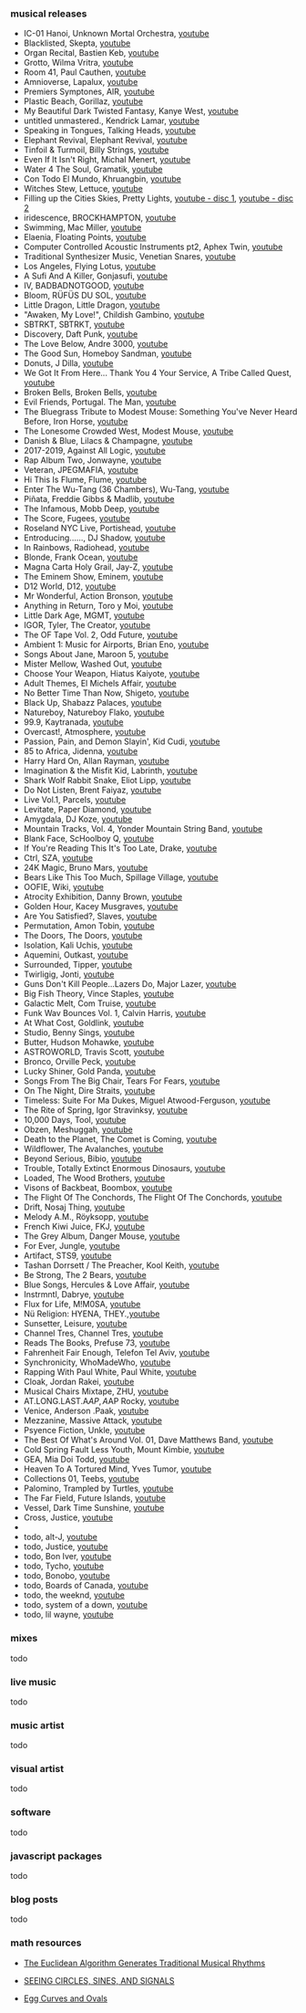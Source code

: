 ### musical releases

- IC-01 Hanoi, Unknown Mortal Orchestra, [youtube](https://www.youtube.com/watch?v=pvkk7REuV1E&list=PL9FOcjmiWH2MqVJ2TImGlXAY0JRZad5Dg)
- Blacklisted, Skepta, [youtube](https://www.youtube.com/watch?v=FyH-QuLSEcM&list=PLQdsRSHY8U5F7BSlCN34lymVrr-cBL5ZX)
- Organ Recital, Bastien Keb, [youtube](https://www.youtube.com/watch?v=PKq1UbpkbRQ&list=OLAK5uy_mZIP4yLMAoq7d2wa8NojzttHzBPuV3PY0)
- Grotto, Wilma Vritra, [youtube](https://www.youtube.com/watch?v=U4GqwMaEasw&list=OLAK5uy_kkbTa04DN2fq6ZttwNDi3CIopqwsmJ4ZY)
- Room 41, Paul Cauthen, [youtube](https://www.youtube.com/watch?v=xa2uRlL3zhY&list=OLAK5uy_liodoEz6-VjfyY_RJpJgLW2IMA2Eo-nGc)
- Amnioverse, Lapalux, [youtube](https://www.youtube.com/watch?v=4mz_3AL7wzI&list=OLAK5uy_lyUazMI1Dzud6YTMopEEaMoefFQ_F0L80)
- Premiers Symptones, AIR, [youtube](https://www.youtube.com/watch?v=HsuyrPP8s24)
- Plastic Beach, Gorillaz, [youtube](https://www.youtube.com/watch?v=KESIZbP4R8U&list=OLAK5uy_mYzpOFB-6D0ooK-rCL5PuR9zjAxFIV9lo)
- My Beautiful Dark Twisted Fantasy, Kanye West, [youtube](https://www.youtube.com/watch?v=UTH1VNHLjng&list=OLAK5uy_mRFuqe0IIrexXkU7JOxo4rOb0WLEcwuz8)
- untitled unmastered., Kendrick Lamar, [youtube](https://www.youtube.com/watch?v=oIoZgIOgu3o&list=OLAK5uy_ni-4jK_Z1iHKOkLAL1_6wzbnmJi-SXG-8)
- Speaking in Tongues, Talking Heads, [youtube](https://www.youtube.com/watch?v=bgJ-hyzl6jg&list=OLAK5uy_nXCtukElHcqMm3FR0wbzNPktAo3Z7slMA)
- Elephant Revival, Elephant Revival, [youtube](https://www.youtube.com/watch?v=rI-tgeaAEnc&list=OLAK5uy_lod7nZPYLV_S1fF4PlB_WQgR2yt680jYg)
- Tinfoil & Turmoil, Billy Strings, [youtube](https://www.youtube.com/watch?v=_zcXYg1tv_s&list=OLAK5uy_mUZqe4t8Kj9nBNfFN0xgsfiRSaVt0eza4)
- Even If It Isn't Right, Michal Menert, [youtube](https://www.youtube.com/watch?v=m10HDy40gpg&list=PLF4C7F35650298FC0)
- Water 4 The Soul, Gramatik, [youtube](https://www.youtube.com/watch?v=3S6u8FHkIeE&list=OLAK5uy_mRl7Fkins6Y3F1l6WXlYvcgjvF0FmUlPw)
- Con Todo El Mundo, Khruangbin, [youtube](https://www.youtube.com/watch?v=GHzIl82165g&list=OLAK5uy_kuJ7H1aJ5o6nLTCfQVV3rMqUdb4LLZ8U0)
- Witches Stew, Lettuce, [youtube](https://www.youtube.com/watch?v=GHzIl82165g&list=OLAK5uy_kuJ7H1aJ5o6nLTCfQVV3rMqUdb4LLZ8U0)
- Filling up the Cities Skies, Pretty Lights, [youtube - disc 1](https://www.youtube.com/watch?v=pUXVrxklhMg&list=PL6A2577CB5DDBE1C9), [youtube - disc 2](https://www.youtube.com/watch?v=_lNWO4ImyxI&list=PL73E43D96EC1D09B6)
- iridescence, BROCKHAMPTON, [youtube](https://www.youtube.com/watch?v=8CfWTV5kQUM&list=OLAK5uy_nGAVB_h2YgCbmGLq2I5j3gGXNDdpUkJfI)
- Swimming, Mac Miller, [youtube](https://www.youtube.com/watch?v=W4ocPPhtglU&list=OLAK5uy_nDheeuXYg9hksmCezWxswPTivVoqyNCQc)
- Elaenia, Floating Points, [youtube](https://www.youtube.com/watch?v=xiVNoKARAQc&list=OLAK5uy_nymiUNxoqFZEzgvf4t0SW8ej2glgpTFRI)
- Computer Controlled Acoustic Instruments pt2, Aphex Twin, [youtube](https://www.youtube.com/watch?v=laMkR-fxg6g&list=OLAK5uy_lNgiqMe1FzN7OlTUBG73a39yyzqV8tuBY)
- Traditional Synthesizer Music, Venetian Snares, [youtube](https://www.youtube.com/watch?v=yuJCLMOlKIY&list=PLaAArUShcYECEISy6GdZL1KOMHjBm4ldg)
- Los Angeles, Flying Lotus, [youtube](https://www.youtube.com/watch?v=ucgLjQ-PFag&list=OLAK5uy_nlsLRecArw04-4_Vo3qGJjlIUYXJ3a8Yc)
- A Sufi And A Killer, Gonjasufi, [youtube](https://www.youtube.com/watch?v=7jsebPzFTQg&list=OLAK5uy_l6iXeGQiXiu2sIk3b2Xr0uWr9R621oP58)
- IV, BADBADNOTGOOD, [youtube](https://www.youtube.com/watch?v=CXX-1gNz1ko&list=OLAK5uy_kqhKkmbySqG4EMUgLHLkavMNLOEXmZQKw)
- Bloom, RÜFÜS DU SOL, [youtube](https://www.youtube.com/watch?v=iuThobnjcc8&list=OLAK5uy_kLHp8BUH2y4BTmLG8Ou7imVSnqEQ01z6k)
- Little Dragon, Little Dragon, [youtube](https://www.youtube.com/watch?v=TrpMncSZe-I&list=OLAK5uy_mnKHVBgZ9G6rpLaG7kBDx29McU7sCDCS4)
- "Awaken, My Love!", Childish Gambino, [youtube](https://www.youtube.com/watch?v=TrpMncSZe-I&list=OLAK5uy_mnKHVBgZ9G6rpLaG7kBDx29McU7sCDCS4)
- SBTRKT, SBTRKT, [youtube](https://www.youtube.com/watch?v=zGGxF7x7-qk&list=OLAK5uy_n5h-Iqdogy6kMId3BriCkKjgr09dgRwto)
- Discovery, Daft Punk, [youtube](https://www.youtube.com/watch?v=A2VpR8HahKc&list=PLSdoVPM5WnndSQEXRz704yQkKwx76GvPV)
- The Love Below, Andre 3000, [youtube](https://www.youtube.com/watch?v=t3zPs8-SyCE&list=OLAK5uy_lbG-r-NvG-XOUSL7k0WeJ_ffPD_LZnLy4)
- The Good Sun, Homeboy Sandman, [youtube](https://www.youtube.com/watch?v=fffg2HpX4AQ&list=OLAK5uy_m-JYxb53Kh-qbuLzivSoPJc9AJsCWqxeY)
- Donuts, J Dilla, [youtube](https://www.youtube.com/watch?v=5nO7IA1DeeI&list=PL9dk_xtWpAkKXxzv_TfLWmlJj6G3quWQ2)
- We Got It From Here... Thank You 4 Your Service, A Tribe Called Quest, [youtube](https://www.youtube.com/watch?v=qTrqmNieVKI&list=OLAK5uy_l1UCXPjqeTGO130ZjhMRPrHRaNukHqLZU)
- Broken Bells, Broken Bells, [youtube](https://www.youtube.com/watch?v=gWBG1j_flrg&list=OLAK5uy_l16smpVJabFnSYq6K43bP78jNTctiwNkk)
- Evil Friends, Portugal. The Man, [youtube](https://www.youtube.com/watch?v=7brVyb8MomQ&list=OLAK5uy_k1SkzsVL3L_X97PnTRlRJg4GQBRJAWLos)
- The Bluegrass Tribute to Modest Mouse: Something You've Never Heard Before, Iron Horse, [youtube](https://www.youtube.com/playlist?list=OLAK5uy_lR47WSacINRlobDIqT57PVHE-Hp5FKizg)
- The Lonesome Crowded West, Modest Mouse, [youtube](https://www.youtube.com/watch?v=VuCXo7Vtrks&list=OLAK5uy_l8YHyFTor9ODe5M80fUoSo5W3Ava4KwRo)
- Danish & Blue, Lilacs & Champagne, [youtube](https://www.youtube.com/watch?v=1hH_y48eYMw&list=OLAK5uy_m9-0iDXrMw3cNyZaJl_J7OpDo2aA7eRwo)
- 2017-2019, Against All Logic, [youtube](https://www.youtube.com/watch?v=4hPfc02Q1qA&list=PL-uC_LHocGkq9f3qMkyh4xbkM4TvUvv_u)
- Rap Album Two, Jonwayne, [youtube](https://www.youtube.com/watch?v=E5HCs4Sqh0g)
- Veteran, JPEGMAFIA, [youtube](https://www.youtube.com/watch?v=PO3mri47s7M&list=PLQaGGFjucbg-Y8NbWFd2rSqmUnSEeKVBG)
- Hi This Is Flume, Flume, [youtube](https://www.youtube.com/watch?v=OfHz4bIaqE8&list=OLAK5uy_mebYgGjMINiO11XqdRUSOHf7i30KuJ4Ns)
- Enter The Wu-Tang (36 Chambers), Wu-Tang, [youtube](https://www.youtube.com/watch?v=Z1IMp9KwNMg&list=OLAK5uy_ndleDeDM1b2BP8QnQFb3FrSAacMZ6s1ms)
- Piñata, Freddie Gibbs & Madlib, [youtube](https://www.youtube.com/watch?v=V74famrJi5M&list=PLkuZFJvrpJGuo245KWTO10m3G7QwmjYrr)
- The Infamous, Mobb Deep, [youtube](https://www.youtube.com/watch?v=q5apUhTJdwE&list=OLAK5uy_nRBW1WQYURvrK2sGYyppRD0urZmMWuC-I)
- The Score, Fugees, [youtube](https://www.youtube.com/watch?v=CW8buGIi59k&list=OLAK5uy_ljAN3FWIIkF0zqP_32xyMpC5WrheadLAQ)
- Roseland NYC Live, Portishead, [youtube](https://www.youtube.com/watch?v=FRyL8LURZX8&list=PLH1JGOJgZ2u3HG0wLnjVuDN8fzi8FskJb)
- Entroducing......, DJ Shadow, [youtube](https://www.youtube.com/watch?v=FGQjrBuW-Xg&list=OLAK5uy_lA4P3neYe5g7f9Vs7VD0oCYHcEPytjupI)
- In Rainbows, Radiohead, [youtube](https://www.youtube.com/watch?v=xpqk9MD6vLM&list=OLAK5uy_lvqkQRb8iVo2obChPXi9XFRLoIyaxbTj8)
- Blonde, Frank Ocean, [youtube](https://www.youtube.com/watch?v=diIFhc_Kzng&list=PLzoqV_VvWIwGzYTcm3r1JwqgQOBXTvKyd)
- Magna Carta Holy Grail, Jay-Z, [youtube](https://www.youtube.com/watch?v=U1v0Ru8X9SI&list=PLH4RHB93Zoe_I9ebE5jQ8FWgR5khSQUVI)
- The Eminem Show, Eminem, [youtube](https://www.youtube.com/watch?v=P7YXsfuBlrc&list=PL6HdtK-ZQcnDWAMVIRXj-_bcBb0QxVQXf)
- D12 World, D12, [youtube](https://www.youtube.com/watch?v=pOzubKFdx2c&list=PLQeroY7XkiFHqZP5J9RTomQIVrc_bWKnP)
- Mr Wonderful, Action Bronson, [youtube](https://www.youtube.com/watch?v=bVP_w1rQweE&list=PLQE-iGgaFtr6zupH8BzGkhCrkF7KpFq4O)
- Anything in Return, Toro y Moi, [youtube](https://www.youtube.com/watch?v=iWe8Yx_SFcw&list=OLAK5uy_n68suY4-R7b6iLvlJOM9BwbBHqkwKARpM)
- Little Dark Age, MGMT, [youtube](https://www.youtube.com/watch?v=e0QT4N-5PA4&list=OLAK5uy_kBFHQWSR3V3RPeRDSA1JKl_HpHDVgYYEA)
- IGOR, Tyler, The Creator, [youtube](https://www.youtube.com/watch?v=6S20mJvr4vs&list=OLAK5uy_mao9YHfZtBBTlxeT138lO0prcGHzNSWQM)
- The OF Tape Vol. 2, Odd Future, [youtube](https://www.youtube.com/watch?v=Gy7jyU5FQIQ&list=PL8YH4mOwWryX6fRBWZlZhgvNmi4AWYPEf)
- Ambient 1: Music for Airports, Brian Eno, [youtube](https://www.youtube.com/watch?v=vNwYtllyt3Q)
- Songs About Jane, Maroon 5, [youtube](https://www.youtube.com/watch?v=Back4okF0Yg&list=PLY3KiIAICkGq0yR5gaCU6IN-qhct_IQhp)
- Mister Mellow, Washed Out, [youtube](https://www.youtube.com/watch?v=a1bS8GruHkk&list=OLAK5uy_kgLpntHizHSMzb85u4xPEDwVCm3gTINPA)
- Choose Your Weapon, Hiatus Kaiyote, [youtube](https://www.youtube.com/watch?v=25aGMj4C9bI&list=OLAK5uy_mxQdlK-tNsc1GCJG5XZ64I3fQBBt5ijv4)
- Adult Themes, El Michels Affair, [youtube](https://www.youtube.com/watch?v=aTAxW1ELZpY&list=PL8kG3bjhFO69okAPN0N0IDiOcTBfRY1TY)
- No Better Time Than Now, Shigeto, [youtube](https://www.youtube.com/watch?v=08lCPZrgWJU&list=PLZbYaUihDIJ2toAhq8ZGIjr5FFL5Hx1b8)
- Black Up, Shabazz Palaces, [youtube](https://www.youtube.com/watch?v=67cx9M2c51M)
- Natureboy, Natureboy Flako, [youtube](https://www.youtube.com/watch?v=hznex4CzzuU&list=PLDfbnuAKQ3xg4xLP_c5_k7JYCofxooP42)
- 99.9, Kaytranada, [youtube](https://www.youtube.com/watch?v=3-0-vDbjdqQ&list=PLeRL4Xd1rxH2bzDpmMJWjRxR83SH2d0ZB)
- Overcast!, Atmosphere, [youtube](https://www.youtube.com/watch?v=Jack8LjitZk&list=PL60072C0AFBBEA9CB)
- Passion, Pain, and Demon Slayin', Kid Cudi, [youtube](https://www.youtube.com/watch?v=fFWrk5tHnJc&list=PLq_dfk_3kL_qH9mChVvmWU9Ux2xdIbj-l)
- 85 to Africa, Jidenna, [youtube](https://www.youtube.com/watch?v=FOYGFbTUDOo&list=PLddCDwDbs0-Ei1QvGGb5isKMiWBiLolty)
- Harry Hard On, Allan Rayman, [youtube](https://www.youtube.com/watch?v=CcRvM_OuRn0&list=PLK15tVReFiiuaz6zmhm7-hNd7AZ9--UZu)
- Imagination & the Misfit Kid, Labrinth, [youtube](https://www.youtube.com/watch?v=A06rb4QCXz4&list=PLxKHVMqMZqUQoW3DZyb-YDCioW2eSwvKN)
- Shark Wolf Rabbit Snake, Eliot Lipp, [youtube](https://www.youtube.com/watch?v=BY3Fwmlg5ZI&list=PLhrglt2nmIGha0Qa0gL5iuSwlYYfuq49j)
- Do Not Listen, Brent Faiyaz, [youtube](https://www.youtube.com/watch?v=bQOVz0GUZ3g)
- Live Vol.1, Parcels, [youtube](https://www.youtube.com/watch?v=e4TFD2PfVPw)
- Levitate, Paper Diamond, [youtube](https://www.youtube.com/watch?v=CrEnSvl99rc&list=PLAF9D47297C3F0130)
- Amygdala, DJ Koze, [youtube](https://www.youtube.com/watch?v=UMbNfVIN2Bg&list=PLJXDRKQUE7CAwc4ycTxQdEhmHhUMFaiBt)
- Mountain Tracks, Vol. 4, Yonder Mountain String Band, [youtube](https://www.youtube.com/watch?v=7Owzmf9vp3E&list=OLAK5uy_l5q24j65L5EjVZg0XveW8KJezpQvrfDiQ)
- Blank Face, ScHoolboy Q, [youtube](https://m.youtube.com/playlist?list=OLAK5uy_nn39BWFdkmInyIa8zuRv16th53bELbtBQ&playnext=1&index=1)
- If You're Reading This It's Too Late, Drake, [youtube](https://m.youtube.com/playlist?list=OLAK5uy_mzFOUXdaAgjlZjJFNOcXOqMuXVwXUOw0I&playnext=1&index=1)
- Ctrl, SZA, [youtube](https://m.youtube.com/playlist?list=OLAK5uy_nc7f_y7E_3cXhJmMkV8yq9CU2iqpnooug&playnext=1&index=1)
- 24K Magic, Bruno Mars, [youtube](https://m.youtube.com/playlist?list=OLAK5uy_nkOzLA76zVCUotP8td84Cvi4I788jjC1s&playnext=1&index=1)
- Bears Like This Too Much, Spillage Village, [youtube](https://m.youtube.com/playlist?list=OLAK5uy_kEkpM4rgprC1-UklezeCLJWYSSQc_V5FM&playnext=1&index=1)
- OOFIE, Wiki, [youtube](https://m.youtube.com/playlist?list=OLAK5uy_nwNPu8L9UeH0F6OmbX-7XfOeriSJljt9k&playnext=1&index=1)
- Atrocity Exhibition, Danny Brown, [youtube](https://m.youtube.com/playlist?list=OLAK5uy_mRg0fag70i_uNV_4XSkw6ueMJzPk4sV18&playnext=1&index=1)
- Golden Hour, Kacey Musgraves, [youtube](https://m.youtube.com/playlist?list=OLAK5uy_kSDZsWub6uFJmTYpR5JhZdtpbp6sQ_Mv0&playnext=1&index=1)
- Are You Satisfied?, Slaves, [youtube](https://m.youtube.com/playlist?list=OLAK5uy_mM4EF0OQ4_ZpGK6hBk1b-XNTlyvgiRraQ&playnext=1&index=1)
- Permutation, Amon Tobin, [youtube](https://m.youtube.com/watch?v=V4zGRmrG20w&list=OLAK5uy_kzoWUKmY03AQ8TpSRznZOusi-IQX3y5FM)
- The Doors, The Doors, [youtube](https://m.youtube.com/watch?v=NFeUko-lQHg&list=OLAK5uy_mx98OhRuCf1iPS49rGdS-PxBTvjXdlU6I)
- Isolation, Kali Uchis, [youtube](https://m.youtube.com/playlist?list=OLAK5uy_mDBx9zKmDyvGMR1obcyOGwq-knkpK7ez8&playnext=1&index=1)
- Aquemini, Outkast, [youtube](https://m.youtube.com/playlist?list=OLAK5uy_lwzyxndqmZUFugX14sD1uEOw22Lbwq7_c&playnext=1&index=1)
- Surrounded, Tipper, [youtube](https://m.youtube.com/playlist?list=OLAK5uy_kRf5h8JiqTHMJnHP-KCq_Gpoc-cfCgJ4g&playnext=1&index=1)
- Twirligig, Jonti, [youtube](https://m.youtube.com/playlist?list=OLAK5uy_lbiUm_KBfhQOxlVGSPNv0Obo3yI8SwUsM&playnext=1&index=1)
- Guns Don't Kill People...Lazers Do, Major Lazer, [youtube](https://m.youtube.com/playlist?list=OLAK5uy_nDoAo-3kdh2Mm6m7btJnNK9q1u9-k3cyw&playnext=1&index=1)
- Big Fish Theory, Vince Staples, [youtube](https://m.youtube.com/playlist?list=OLAK5uy_n98-iurWG5FdxK2pdV71vltAvY-fzrcHo&playnext=1&index=1)
- Galactic Melt, Com Truise, [youtube](https://m.youtube.com/playlist?list=OLAK5uy_mBQkB2kJcdmt0pEhNzVCvkJ6au1ROUnyg&playnext=1&index=1)
- Funk Wav Bounces Vol. 1, Calvin Harris, [youtube](https://m.youtube.com/playlist?list=OLAK5uy_nid4OI11a1qFqcGzDUKw6k29k6QDhKcKQ&playnext=1&index=1)
- At What Cost, Goldlink, [youtube](https://m.youtube.com/playlist?list=OLAK5uy_m7XvFMv9lIVAUzROJ5lCLbXk2pGpa46Nc&playnext=1&index=1)
- Studio, Benny Sings, [youtube](https://m.youtube.com/playlist?list=OLAK5uy_kTsALwS42z9SeG0UZ3vVeyEybgmN9S9fI&playnext=1&index=1)
- Butter, Hudson Mohawke, [youtube](https://m.youtube.com/playlist?list=OLAK5uy_lllYOGq5U_RWH8jEK367eUgoetZIOlKMU&playnext=1&index=1)
- ASTROWORLD, Travis Scott, [youtube](https://m.youtube.com/playlist?list=OLAK5uy_m6xt1ZipEd_hALlmTOFY6S9OORu5LqPqc&playnext=1&index=1)
- Bronco, Orville Peck, [youtube](https://m.youtube.com/playlist?list=OLAK5uy_kLBv1ZbTasPgNhwBRetBKPuqPxHNyp1Ls&playnext=1&index=1)
- Lucky Shiner, Gold Panda, [youtube](https://m.youtube.com/playlist?list=OLAK5uy_lnXmxUy2fhwy881e88r2_-4zIeS5WCMBQ&playnext=1&index=1)
- Songs From The Big Chair, Tears For Fears, [youtube](https://m.youtube.com/playlist?list=OLAK5uy_kCVTZDUSJ1EB5VRnftk8txn5SQtcmM0hU&playnext=1&index=1)
- On The Night, Dire Straits, [youtube](https://m.youtube.com/playlist?list=OLAK5uy_nkwORLvfaOjs4WxwsEfoeKadIDcxok-qk&playnext=1&index=1)
- Timeless: Suite For Ma Dukes, Miguel Atwood-Ferguson, [youtube](https://m.youtube.com/playlist?list=OLAK5uy_mBml-e54liexygnBq2s9lYACv9J_QTzaE&playnext=1&index=1)
- The Rite of Spring, Igor Stravinksy, [youtube](https://m.youtube.com/watch?v=EkwqPJZe8ms)
- 10,000 Days, Tool, [youtube](https://m.youtube.com/playlist?list=OLAK5uy_l7KrE4YuWhZsfCdXlLJERHyk4YlwydukA&playnext=1&index=1)
- Obzen, Meshuggah, [youtube](https://m.youtube.com/playlist?list=OLAK5uy_mgNjCiPvJes7uDGvGD0EtIKJrWNa0Hd_M&playnext=1&index=1)
- Death to the Planet, The Comet is Coming, [youtube](https://m.youtube.com/playlist?list=OLAK5uy_kDIyut2vE2O5z0CCn2MyhBhm-ojwP2Bns&playnext=1&index=1)
- Wildflower, The Avalanches, [youtube](https://m.youtube.com/playlist?list=OLAK5uy_mU6NoiUNrq0gGFf-7y2gR7GXaW2VA-huY&playnext=1&index=1)
- Beyond Serious, Bibio, [youtube](https://m.youtube.com/playlist?list=OLAK5uy_meOmPY5SdCTsCv6wm6BN0RerkZxW2hfFU)
- Trouble, Totally Extinct Enormous Dinosaurs, [youtube](https://m.youtube.com/playlist?list=OLAK5uy_n9kdQogDwJvVlB5KLTebiUjyPQ5TXKxGQ&playnext=1&index=1)
- Loaded, The Wood Brothers, [youtube](https://m.youtube.com/playlist?list=OLAK5uy_mm0bQQzoFsaWkr90K_qrnhtVYBWti6ABU&playnext=1&index=1)
- Visons of Backbeat, Boombox, [youtube](https://m.youtube.com/playlist?list=OLAK5uy_lmxfos_kLmLAiSr3D8YM9f9uKaKaD9xnU&playnext=1&index=1)
- The Flight Of The Conchords, The Flight Of The Conchords, [youtube](https://m.youtube.com/playlist?list=OLAK5uy_lmWE5WDOJdEPaDEuFWW78-MsDjeRp5LN8&playnext=1&index=1)
- Drift, Nosaj Thing, [youtube](https://m.youtube.com/playlist?list=OLAK5uy_mgky2T34Kbdail-Cfmz8ka62izlZzMVFs&playnext=1&index=1)
- Melody A.M., Röyksopp, [youtube](https://m.youtube.com/playlist?list=OLAK5uy_nWbm1n0nx7GV9PMjwqdoF9a5MJuA_JBuI&playnext=1&index=1)
- French Kiwi Juice, FKJ, [youtube](https://m.youtube.com/playlist?list=OLAK5uy_m9VyQofRLP7MOGChiLyrW0ConRAorzVvo&playnext=1&index=1)
- The Grey Album, Danger Mouse, [youtube](https://m.youtube.com/playlist?list=PL1X3qTzT40VmLZP-ULfJMxA4yyzSQsu1S)
- For Ever, Jungle, [youtube](https://m.youtube.com/playlist?list=OLAK5uy_nzsuqiqd2_BIUSjIA9R77yLv_CfWnha7M&playnext=1&index=1)
- Artifact, STS9, [youtube](https://m.youtube.com/playlist?list=OLAK5uy_l27tUNcpmHN5RPafx4QHnzfUY6m2GA9CA&playnext=1&index=1)
- Tashan Dorrsett / The Preacher, Kool Keith, [youtube](https://m.youtube.com/playlist?list=OLAK5uy_lrWUiwnt02SSAmiqjYeBFBV486JNjEIkY&playnext=1&index=1)
- Be Strong, The 2 Bears, [youtube](https://m.youtube.com/playlist?list=OLAK5uy_noXzslSBp14rG_4GcV90IFNxepFTUXaSY&playnext=1&index=1)
- Blue Songs, Hercules & Love Affair, [youtube](https://m.youtube.com/playlist?list=OLAK5uy_nKeZMtv_ciU4bH-45NNGnNSLczAxEcK2w&playnext=1&index=1)
- Instrmntl, Dabrye, [youtube](https://m.youtube.com/playlist?list=OLAK5uy_ld86GAaoA9ddrIEhZP1GphSODPsKyeUu4&playnext=1&index=1)
- Flux for Life, M!M0SA, [youtube](https://m.youtube.com/watch?v=QE0Cc9nkp6s&list=OLAK5uy_nzwwOv4Bm4pKIz3yxHuTA8kq37nPKldsk)
- Nü Religion: HYENA, THEY.,[youtube](https://m.youtube.com/watch?v=hPdxYIcCuHM&list=OLAK5uy_ly1GjQX6ksVI_JPynYXAssySTmgKsCN0U)
- Sunsetter, Leisure, [youtube](https://m.youtube.com/watch?v=2EurfoxJhdI&list=OLAK5uy_kO1qhmbRQWD-9EnC6P0bP1IbQbRuFbm-8&index=)
- Channel Tres, Channel Tres, [youtube](https://m.youtube.com/playlist?list=OLAK5uy_lXO8ouPsTDuM2jpY9R95Gwd1ob7Mbw5NQ&playnext=1&index=1)
- Reads The Books, Prefuse 73, [youtube](https://m.youtube.com/watch?v=2CHr63JjgGM&list=OLAK5uy_ljP5OGG4FVLyDdsAW80PnBZHNgl3KOvOA)
- Fahrenheit Fair Enough, Telefon Tel Aviv, [youtube](https://m.youtube.com/playlist?list=OLAK5uy_miDydIpPg4OVMW9EFqiXzX2NL9kUtm1Is&playnext=1&index=1)
- Synchronicity, WhoMadeWho, [youtube](https://m.youtube.com/watch?v=C5w3Kf8AH-c&list=OLAK5uy_ld_sn54tu8SauZbwd1nE1l2B5GhTfgbwU&index=4)
- Rapping With Paul White, Paul White, [youtube](https://m.youtube.com/watch?v=XTtOk6BImqQ&list=OLAK5uy_mroNrdkshox8Z-S9hPN07kQMT6rDhDr3I&index=2)
- Cloak, Jordan Rakei, [youtube](https://m.youtube.com/playlist?list=OLAK5uy_lpWWJEDKyxBhoJDIj4Jqvn9TtMWQUKgPc&playnext=1&index=1)
- Musical Chairs Mixtape, ZHU, [youtube](https://m.youtube.com/watch?v=AZ7LHwjw24g)
- AT.LONG.LAST.A$AP, A$AP Rocky, [youtube](todhttps://m.youtube.com/playlist?list=OLAK5uy_lxm0peSOF6ByBd2HG17L-x5Zdb_79s9nw&playnext=1&index=1o)
- Venice, Anderson .Paak, [youtube](https://m.youtube.com/playlist?list=OLAK5uy_nYpZoi3hg25_9e8P4gpfcBSDjyiwSHfJo&playnext=1&index=1)
- Mezzanine, Massive Attack, [youtube](https://m.youtube.com/playlist?list=OLAK5uy_k2Qyv7jShU8WuWSBxfK5r20PZrwb81TPY&playnext=1&index=1)
- Psyence Fiction, Unkle, [youtube](https://m.youtube.com/playlist?list=OLAK5uy_nl7mHg_l7FRu7pINT5r348Y2337k9KAcM&playnext=1&index=1)
- The Best Of What's Around Vol. 01, Dave Matthews Band, [youtube](https://m.youtube.com/playlist?list=OLAK5uy_mnKHdXzQnlF54alv4i-UTCtpxLc-ujwfo)
- Cold Spring Fault Less Youth, Mount Kimbie, [youtube](https://m.youtube.com/playlist?list=OLAK5uy_lkJ_5y5TaPnSZto82qlNfRFcIZd2JHWBE&playnext=1&index=1)
- GEA, Mia Doi Todd, [youtube](https://m.youtube.com/playlist?list=OLAK5uy_m-_It5NCT_EsFze1o2V0_mKYYtyVnKUNE&playnext=1&index=1)
- Heaven To A Tortured Mind, Yves Tumor, [youtube](https://m.youtube.com/playlist?list=OLAK5uy_ke9gfBt56OHmCZr7SONStxmyMKu5zZdqI&playnext=1&index=1)
- Collections 01, Teebs, [youtube](https://m.youtube.com/playlist?list=OLAK5uy_n8o8zzM1VvkMTBhELfpCzuc37Bwzih9u8&playnext=1&index=1)
- Palomino, Trampled by Turtles, [youtube](https://m.youtube.com/playlist?list=OLAK5uy_mEzcfTNRVCifyQ0frr0G7PGD_JouHSD-4&playnext=1&index=1)
- The Far Field, Future Islands, [youtube](https://m.youtube.com/playlist?list=OLAK5uy_ng4N3XsgdNZashXG2Xl07KP59F_PFc72g&playnext=1&index=1)
- Vessel, Dark Time Sunshine, [youtube](https://m.youtube.com/playlist?list=OLAK5uy_nONiI2a5lpPDGumAffOa88XcuZpMrZRs0&playnext=1&index=1)
- Cross, Justice, [youtube](https://m.youtube.com/playlist?list=OLAK5uy_mUH9mXeJdOroDCgBIUlj5EIkI2dnl77bo&playnext=1&index=1)
-
- todo, alt-J, [youtube](todo)
- todo, Justice, [youtube](todo)
- todo, Bon Iver, [youtube](todo)
- todo, Tycho, [youtube](todo)
- todo, Bonobo, [youtube](todo)
- todo, Boards of Canada, [youtube](todo)
- todo, the weeknd, [youtube](todo)
- todo, system of a down, [youtube](todo)
- todo, lil wayne, [youtube](todo)

### mixes

todo

### live music

todo

### music artist

todo

### visual artist

todo

### software

todo

### javascript packages

todo

### blog posts

todo

### math resources

- [The Euclidean Algorithm Generates Traditional Musical Rhythms](http://cgm.cs.mcgill.ca/~godfried/publications/banff.pdf)

- [SEEING CIRCLES, SINES, AND SIGNALS](https://jackschaedler.github.io/circles-sines-signals/)

- [Egg Curves and Ovals](http://www.mathematische-basteleien.de/eggcurves.htm#:~:text=An%20oval%20is%20a%20closed,and%20has%20a%20positive%20curvature.)
